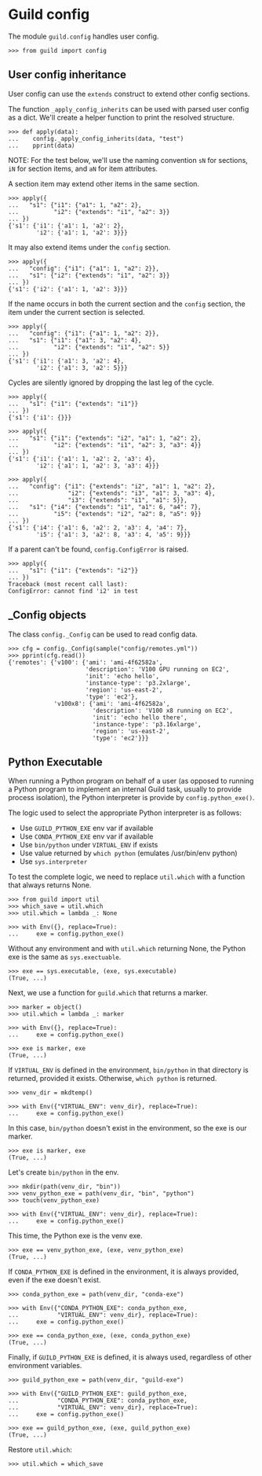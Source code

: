 # Guild config

The module `guild.config` handles user config.

    >>> from guild import config

## User config inheritance

User config can use the `extends` construct to extend other config
sections.

The function `_apply_config_inherits` can be used with parsed user
config as a dict. We'll create a helper function to print the resolved
structure.

    >>> def apply(data):
    ...    config._apply_config_inherits(data, "test")
    ...    pprint(data)

NOTE: For the test below, we'll use the naming convention `sN` for
sections, `iN` for section items, and `aN` for item attributes.

A section item may extend other items in the same section.

    >>> apply({
    ...   "s1": {"i1": {"a1": 1, "a2": 2},
    ...          "i2": {"extends": "i1", "a2": 3}}
    ... })
    {'s1': {'i1': {'a1': 1, 'a2': 2},
            'i2': {'a1': 1, 'a2': 3}}}

It may also extend items under the `config` section.

    >>> apply({
    ...   "config": {"i1": {"a1": 1, "a2": 2}},
    ...   "s1": {"i2": {"extends": "i1", "a2": 3}}
    ... })
    {'s1': {'i2': {'a1': 1, 'a2': 3}}}

If the name occurs in both the current section and the `config`
section, the item under the current section is selected.

    >>> apply({
    ...   "config": {"i1": {"a1": 1, "a2": 2}},
    ...   "s1": {"i1": {"a1": 3, "a2": 4},
    ...          "i2": {"extends": "i1", "a2": 5}}
    ... })
    {'s1': {'i1': {'a1': 3, 'a2': 4},
            'i2': {'a1': 3, 'a2': 5}}}

Cycles are silently ignored by dropping the last leg of the cycle.

    >>> apply({
    ...   "s1": {"i1": {"extends": "i1"}}
    ... })
    {'s1': {'i1': {}}}

    >>> apply({
    ...   "s1": {"i1": {"extends": "i2", "a1": 1, "a2": 2},
    ...          "i2": {"extends": "i1", "a2": 3, "a3": 4}}
    ... })
    {'s1': {'i1': {'a1': 1, 'a2': 2, 'a3': 4},
            'i2': {'a1': 1, 'a2': 3, 'a3': 4}}}

    >>> apply({
    ...   "config": {"i1": {"extends": "i2", "a1": 1, "a2": 2},
    ...              "i2": {"extends": "i3", "a1": 3, "a3": 4},
    ...              "i3": {"extends": "i1", "a1": 5}},
    ...   "s1": {"i4": {"extends": "i1", "a1": 6, "a4": 7},
    ...          "i5": {"extends": "i2", "a2": 8, "a5": 9}}
    ... })
    {'s1': {'i4': {'a1': 6, 'a2': 2, 'a3': 4, 'a4': 7},
            'i5': {'a1': 3, 'a2': 8, 'a3': 4, 'a5': 9}}}

If a parent can't be found, `config.ConfigError` is raised.

    >>> apply({
    ...   "s1": {"i1": {"extends": "i2"}}
    ... })
    Traceback (most recent call last):
    ConfigError: cannot find 'i2' in test

## _Config objects

The class `config._Config` can be used to read config data.

    >>> cfg = config._Config(sample("config/remotes.yml"))
    >>> pprint(cfg.read())
    {'remotes': {'v100': {'ami': 'ami-4f62582a',
                          'description': 'V100 GPU running on EC2',
                          'init': 'echo hello',
                          'instance-type': 'p3.2xlarge',
                          'region': 'us-east-2',
                          'type': 'ec2'},
                 'v100x8': {'ami': 'ami-4f62582a',
                            'description': 'V100 x8 running on EC2',
                            'init': 'echo hello there',
                            'instance-type': 'p3.16xlarge',
                            'region': 'us-east-2',
                            'type': 'ec2'}}}

## Python Executable

When running a Python program on behalf of a user (as opposed to
running a Python program to implement an internal Guild task, usually
to provide process isolation), the Python interpreter is provide by
`config.python_exe()`.

The logic used to select the appropriate Python interpreter is as
follows:

- Use `GUILD_PYTHON_EXE` env var if available
- Use `CONDA_PYTHON_EXE` env var if available
- Use `bin/python` under `VIRTUAL_ENV` if exists
- Use value returned by `which python` (emulates /usr/bin/env python)
- Use `sys.interpreter`

To test the complete logic, we need to replace `util.which` with a
function that always returns None.

    >>> from guild import util
    >>> which_save = util.which
    >>> util.which = lambda _: None

    >>> with Env({}, replace=True):
    ...     exe = config.python_exe()

Without any environment and with `util.which` returning None, the
Python exe is the same as `sys.exectuable`.

    >>> exe == sys.executable, (exe, sys.executable)
    (True, ...)

Next, we use a function for `guild.which` that returns a marker.

    >>> marker = object()
    >>> util.which = lambda _: marker

    >>> with Env({}, replace=True):
    ...     exe = config.python_exe()

    >>> exe is marker, exe
    (True, ...)

If `VIRTUAL_ENV` is defined in the environment, `bin/python` in that
directory is returned, provided it exists. Otherwise, `which python`
is returned.

    >>> venv_dir = mkdtemp()

    >>> with Env({"VIRTUAL_ENV": venv_dir}, replace=True):
    ...     exe = config.python_exe()

In this case, `bin/python` doesn't exist in the environment, so the
exe is our marker.

    >>> exe is marker, exe
    (True, ...)

Let's create `bin/python` in the env.

    >>> mkdir(path(venv_dir, "bin"))
    >>> venv_python_exe = path(venv_dir, "bin", "python")
    >>> touch(venv_python_exe)

    >>> with Env({"VIRTUAL_ENV": venv_dir}, replace=True):
    ...     exe = config.python_exe()

This time, the Python exe is the venv exe.

    >>> exe == venv_python_exe, (exe, venv_python_exe)
    (True, ...)

If `CONDA_PYTHON_EXE` is defined in the environment, it is always
provided, even if the exe doesn't exist.

    >>> conda_python_exe = path(venv_dir, "conda-exe")

    >>> with Env({"CONDA_PYTHON_EXE": conda_python_exe,
    ...           "VIRTUAL_ENV": venv_dir}, replace=True):
    ...     exe = config.python_exe()

    >>> exe == conda_python_exe, (exe, conda_python_exe)
    (True, ...)

Finally, if `GUILD_PYTHON_EXE` is defined, it is always used,
regardless of other environment variables.

    >>> guild_python_exe = path(venv_dir, "guild-exe")

    >>> with Env({"GUILD_PYTHON_EXE": guild_python_exe,
    ...           "CONDA_PYTHON_EXE": conda_python_exe,
    ...           "VIRTUAL_ENV": venv_dir}, replace=True):
    ...     exe = config.python_exe()

    >>> exe == guild_python_exe, (exe, guild_python_exe)
    (True, ...)

Restore `util.which`:

    >>> util.which = which_save
